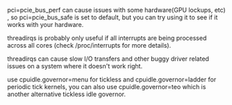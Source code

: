 pci=pcie_bus_perf can cause issues with some hardware(GPU lockups, etc) , so pci=pcie_bus_safe is set to default, but you can try using it to see if it works with your hardware.

threadirqs is probably only useful if all interrupts are being processed across all cores (check /proc/interrupts for more details).

threadirqs can cause slow I/O transfers and other buggy driver related issues on a system where it doesn't work right.

use cpuidle.governor=menu for tickless and cpuidle.governor=ladder for periodic tick kernels, you can also use cpuidle.governor=teo which is another alternative tickless idle governor.
